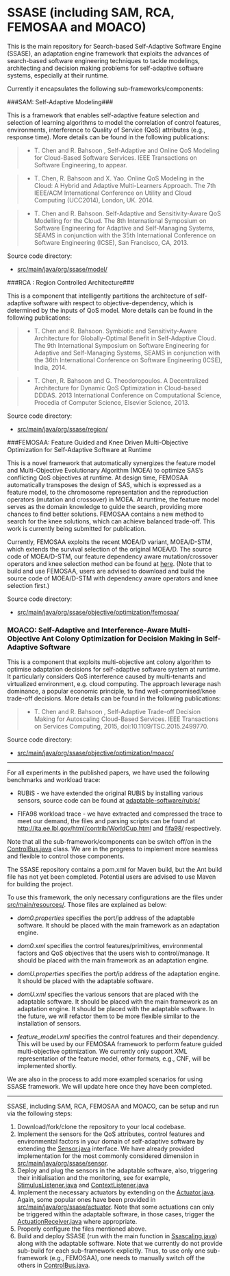 SSASE (including SAM, RCA, FEMOSAA and MOACO)
==========

This is the main repository for Search-based Self-Adaptive Software Engine (SSASE), an adaptation engine framework that exploits the advances of search-based software engineering techniques to tackle modelings, architecting and decision making problems for self-adaptive software systems, especially at their runtime.

Currently it encapsulates the following sub-frameworks/components:

###SAM: Self-Adaptive Modeling###

This is a framework that enables self-adaptive feature selection and selection of learning algorithms to model the correlation of control features, environments, interference to Quality of Service (QoS) attributes (e.g., response time). More details can be found in the following publications:

 > * T. Chen and R. Bahsoon , Self-Adaptive and Online QoS Modeling for Cloud-Based Software Services. IEEE Transactions on Software Engineering, to appear.

 > * T. Chen, R. Bahsoon and X. Yao. Online QoS Modeling in the Cloud: A Hybrid and Adaptive Multi-Learners Approach. The 7th IEEE/ACM International Conference on Utility and Cloud Computing (UCC2014), London, UK. 2014.

 > * T. Chen and R. Bahsoon. Self-Adaptive and Sensitivity-Aware QoS Modelling for the Cloud. The 8th International Symposium on Software Engineering for Adaptive and Self-Managing Systems, SEAMS in conjunction with the 35th International Conference on Software Engineering (ICSE), San Francisco, CA, 2013.



Source code directory:
  * [src/main/java/org/ssase/model/](https://github.com/taochen/ssase/tree/master/src/main/java/org/ssase/model)

###RCA : Region Controlled Architecture###

This is a component that intelligently partitions the architecture of self-adaptive software with respect to objective-dependency, which is determined by the inputs of QoS model.  More details can be found in the following publications:

 > * T. Chen and R. Bahsoon. Symbiotic and Sensitivity-Aware Architecture for Globally-Optimal Benefit in Self-Adaptive Cloud. The 9th International Symposium on Software Engineering for Adaptive and Self-Managing Systems, SEAMS in conjunction with the 36th International Conference on Software Engineering (ICSE), India, 2014.

 > * T. Chen, R. Bahsoon and G. Theodoropoulos. A Decentralized Architecture for Dynamic QoS Optimization in Cloud-based DDDAS. 2013 International Conference on Computational Science, Procedia of Computer Science, Elsevier Science, 2013.

Source code directory:
  * [src/main/java/org/ssase/region/](https://github.com/taochen/ssase/tree/master/src/main/java/org/ssase/region)



###FEMOSAA: Feature Guided and Knee Driven Multi-Objective Optimization for Self-Adaptive Software at Runtime 

This is a novel framework that automatically synergizes the feature model and Multi-Objective Evolutionary Algorithm (MOEA) to optimize SAS’s conflicting QoS objectives at runtime. At design time, FEMOSAA automatically transposes the design of SAS, which is expressed as a feature model, to the chromosome representation and the reproduction operators (mutation and crossover) in MOEA. At runtime, the feature model serves as the domain knowledge to guide the search, providing more chances to find better solutions. FEMOSAA contains a new method to search for the knee solutions, which can achieve balanced trade-off. This work is currently being submitted for publication.

Currently, FEMOSAA exploits the recent MOEA/D variant, MOEA/D-STM, which extends the survival selection of the original MOEA/D. The source code of MOEA/D-STM, our feature dependency aware mutation/crossover operators and knee selection method can be found at [here](https://github.com/JerryI00/Software-Adaptive-System). (Note that to build and use FEMOSAA, users are advised to download and build the source code of MOEA/D-STM with dependency aware operators and knee selection first.)

Source code directory:
   * [src/main/java/org/ssase/objective/optimization/femosaa/](https://github.com/taochen/ssase/tree/master/src/main/java/org/ssase/objective/optimization/femosaa)

### MOACO: Self-Adaptive and Interference-Aware Multi-Objective Ant Colony Optimization for Decision Making in Self-Adaptive Software 

This is a component that exploits multi-objective ant colony algorithm to optimise adaptation decisions for self-adaptive software system at runtime. It particularly considers QoS interference caused by multi-tenants and virtualized environment, e.g. cloud computing. The approach leverage nash dominance, a popular economic principle, to find well-compromised/knee trade-off decisions. More details can be found in the following publications:

  > * T. Chen and R. Bahsoon , Self-Adaptive Trade-off Decision Making for Autoscaling Cloud-Based Services. IEEE Transactions on Services Computing, 2015, doi:10.1109/TSC.2015.2499770.

Source code directory:
   * [src/main/java/org/ssase/objective/optimization/moaco/](https://github.com/taochen/ssase/tree/master/src/main/java/org/ssase/objective/optimization/moaco)

- - - -

For all experiments in the published papers, we have used the following benchmarks and workload trace:

 * RUBiS - we have extended the original RUBiS by installing various sensors, source code can be found at [adaptable-software/rubis/](https://github.com/taochen/ssase/tree/master/adaptable-software/rubis)


 * FIFA98 workload trace - we have extracted and compressed the trace to meet our demand, the files and parsing scripts can be found at http://ita.ee.lbl.gov/html/contrib/WorldCup.html and [fifa98/](https://github.com/taochen/ssase/tree/master/fifa98) respectively.


Note that all the sub-framework/components can be switch off/on in the [ControlBus.java](https://github.com/taochen/ssase/blob/master/src/main/java/org/ssase/ControlBus.java) class. We are in the progress to implement more seamless and flexible to control those components.

The SSASE repository contains a pom.xml for Maven build, but the Ant build file has not yet been completed. Potential users are advised to use Maven for building the project.

To use this framework, the only necessary configurations are the files under [src/main/resources/](https://github.com/taochen/ssase/tree/master/src/main/resources). Those files are explained as below:

 * _dom0.properties_ specifies the port/ip address of the adaptable software. It should be placed with the main framework as an adaptation engine.

 * _dom0.xml_ specifies the control features/primitives, environmental factors and QoS objectives that the users wish to control/manage. It should be placed with the main framework as an adaptation engine.

 * _domU.properties_ specifies the port/ip address of the adaptation engine. It should be placed with the adaptable software.

 * _domU.xml_ specifies the various sensors that are placed with the adaptable software. It should be placed with the main framework as an adaptation engine. It should be placed with the adaptable software. In the future, we will refactor them to be more flexible similar to the installation of sensors.

 * _feature_model.xml_ specifies the control features and their dependency. This will be used by our FEMOSAA framework to perform feature guided multi-objective optimization. We currently only support XML representation of the feature model, other formats, e.g., CNF, will be implemented shortly.

We are also in the process to add more exampled scenarios for using SSASE framework. We will update here once they have been completed.

- - - -

SSASE, including SAM, RCA, FEMOSAA and MOACO, can be setup and run via the following steps:

1. Download/fork/clone the repository to your local codebase.
2. Implement the sensors for the QoS attributes, control features and environmental factors in your domain of self-adaptive software by extending the [Sensor.java](https://github.com/taochen/ssase/blob/master/src/main/java/org/ssase/sensor/Sensor.java) interface. We have already provided implementation for the most commonly considered dimension in [src/main/java/org/ssase/sensor](https://github.com/taochen/ssase/tree/master/src/main/java/org/ssase/sensor).
3. Deploy and plug the sensors in the adaptable software, also, triggering their initialisation and the monitoring, see for example, [StimulusListener.java](https://github.com/taochen/ssase/blob/master/adaptable-software/rubis/src/main/java/edu/rice/rubis/servlets/StimulusListener.java) and [ContextListener.java](https://github.com/taochen/ssase/blob/master/adaptable-software/rubis/src/main/java/edu/rice/rubis/servlets/ContextListener.java)
4. Implement the necessary actuators by extending on the [Actuator.java](https://github.com/taochen/ssase/blob/master/src/main/java/org/ssase/actuator/Actuator.java). Again, some popular ones have been provided in [src/main/java/org/ssase/actuator](https://github.com/taochen/ssase/tree/master/src/main/java/org/ssase/actuator). Note that some actuations can only be triggered within the adaptable software, in those cases, trigger the [ActuationReceiver.java](https://github.com/taochen/ssase/blob/master/src/main/java/org/ssase/actuator/ActuationReceiver.java#L42) where appropriate.
5. Properly configure the files mentioned above.
6. Build and deploy SSASE (run with the main function in [Ssascaling.java](https://github.com/taochen/ssase/blob/master/src/main/java/org/ssase/util/Ssascaling.java)) along with the adaptable software. Note that we currently do not provide sub-build for each sub-framework explicitly. Thus, to use only one sub-framework (e.g., FEMOSAA), one needs to manually switch off the others in [ControlBus.java](https://github.com/taochen/ssase/blob/master/src/main/java/org/ssase/ControlBus.java).
